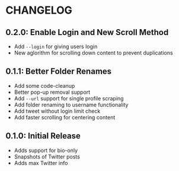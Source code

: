 # CHANGELOG

## 0.2.0: Enable Login and New Scroll Method

* Add `--login` for giving users login
* New aglorithm for scrolling down content to prevent duplications

## 0.1.1: Better Folder Renames

* Add some code-cleanup
* Better pop-up removal support
* Add `--url` support for single profile scraping
* Add folder renaming to username functionality
* Add tweet without login limit check
* Add faster scrolling for centering content

## 0.1.0: Initial Release

* Adds support for bio-only
* Snapshots of Twitter posts
* Adds max Twitter info
